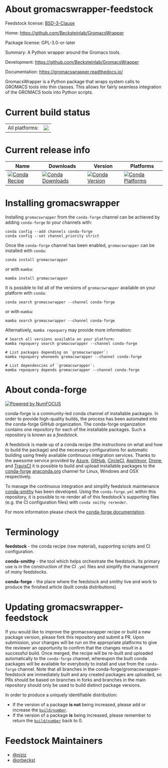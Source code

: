 About gromacswrapper-feedstock
==============================

Feedstock license: [BSD-3-Clause](https://github.com/conda-forge/gromacswrapper-feedstock/blob/main/LICENSE.txt)

Home: https://github.com/Becksteinlab/GromacsWrapper

Package license: GPL-3.0-or-later

Summary: A Python wrapper around the Gromacs tools.

Development: https://github.com/Becksteinlab/GromacsWrapper

Documentation: https://gromacswrapper.readthedocs.io/

GromacsWrapper is a Python package that wraps system calls to GROMACS
tools into thin classes. This allows for fairly seamless integration
of the GROMACS tools into Python scripts.


Current build status
====================


<table><tr><td>All platforms:</td>
    <td>
      <a href="https://dev.azure.com/conda-forge/feedstock-builds/_build/latest?definitionId=17443&branchName=main">
        <img src="https://dev.azure.com/conda-forge/feedstock-builds/_apis/build/status/gromacswrapper-feedstock?branchName=main">
      </a>
    </td>
  </tr>
</table>

Current release info
====================

| Name | Downloads | Version | Platforms |
| --- | --- | --- | --- |
| [![Conda Recipe](https://img.shields.io/badge/recipe-gromacswrapper-green.svg)](https://anaconda.org/conda-forge/gromacswrapper) | [![Conda Downloads](https://img.shields.io/conda/dn/conda-forge/gromacswrapper.svg)](https://anaconda.org/conda-forge/gromacswrapper) | [![Conda Version](https://img.shields.io/conda/vn/conda-forge/gromacswrapper.svg)](https://anaconda.org/conda-forge/gromacswrapper) | [![Conda Platforms](https://img.shields.io/conda/pn/conda-forge/gromacswrapper.svg)](https://anaconda.org/conda-forge/gromacswrapper) |

Installing gromacswrapper
=========================

Installing `gromacswrapper` from the `conda-forge` channel can be achieved by adding `conda-forge` to your channels with:

```
conda config --add channels conda-forge
conda config --set channel_priority strict
```

Once the `conda-forge` channel has been enabled, `gromacswrapper` can be installed with `conda`:

```
conda install gromacswrapper
```

or with `mamba`:

```
mamba install gromacswrapper
```

It is possible to list all of the versions of `gromacswrapper` available on your platform with `conda`:

```
conda search gromacswrapper --channel conda-forge
```

or with `mamba`:

```
mamba search gromacswrapper --channel conda-forge
```

Alternatively, `mamba repoquery` may provide more information:

```
# Search all versions available on your platform:
mamba repoquery search gromacswrapper --channel conda-forge

# List packages depending on `gromacswrapper`:
mamba repoquery whoneeds gromacswrapper --channel conda-forge

# List dependencies of `gromacswrapper`:
mamba repoquery depends gromacswrapper --channel conda-forge
```


About conda-forge
=================

[![Powered by
NumFOCUS](https://img.shields.io/badge/powered%20by-NumFOCUS-orange.svg?style=flat&colorA=E1523D&colorB=007D8A)](https://numfocus.org)

conda-forge is a community-led conda channel of installable packages.
In order to provide high-quality builds, the process has been automated into the
conda-forge GitHub organization. The conda-forge organization contains one repository
for each of the installable packages. Such a repository is known as a *feedstock*.

A feedstock is made up of a conda recipe (the instructions on what and how to build
the package) and the necessary configurations for automatic building using freely
available continuous integration services. Thanks to the awesome service provided by
[Azure](https://azure.microsoft.com/en-us/services/devops/), [GitHub](https://github.com/),
[CircleCI](https://circleci.com/), [AppVeyor](https://www.appveyor.com/),
[Drone](https://cloud.drone.io/welcome), and [TravisCI](https://travis-ci.com/)
it is possible to build and upload installable packages to the
[conda-forge](https://anaconda.org/conda-forge) [anaconda.org](https://anaconda.org/)
channel for Linux, Windows and OSX respectively.

To manage the continuous integration and simplify feedstock maintenance
[conda-smithy](https://github.com/conda-forge/conda-smithy) has been developed.
Using the ``conda-forge.yml`` within this repository, it is possible to re-render all of
this feedstock's supporting files (e.g. the CI configuration files) with ``conda smithy rerender``.

For more information please check the [conda-forge documentation](https://conda-forge.org/docs/).

Terminology
===========

**feedstock** - the conda recipe (raw material), supporting scripts and CI configuration.

**conda-smithy** - the tool which helps orchestrate the feedstock.
                   Its primary use is in the construction of the CI ``.yml`` files
                   and simplify the management of *many* feedstocks.

**conda-forge** - the place where the feedstock and smithy live and work to
                  produce the finished article (built conda distributions)


Updating gromacswrapper-feedstock
=================================

If you would like to improve the gromacswrapper recipe or build a new
package version, please fork this repository and submit a PR. Upon submission,
your changes will be run on the appropriate platforms to give the reviewer an
opportunity to confirm that the changes result in a successful build. Once
merged, the recipe will be re-built and uploaded automatically to the
`conda-forge` channel, whereupon the built conda packages will be available for
everybody to install and use from the `conda-forge` channel.
Note that all branches in the conda-forge/gromacswrapper-feedstock are
immediately built and any created packages are uploaded, so PRs should be based
on branches in forks and branches in the main repository should only be used to
build distinct package versions.

In order to produce a uniquely identifiable distribution:
 * If the version of a package **is not** being increased, please add or increase
   the [``build/number``](https://docs.conda.io/projects/conda-build/en/latest/resources/define-metadata.html#build-number-and-string).
 * If the version of a package **is** being increased, please remember to return
   the [``build/number``](https://docs.conda.io/projects/conda-build/en/latest/resources/define-metadata.html#build-number-and-string)
   back to 0.

Feedstock Maintainers
=====================

* [@njzjz](https://github.com/njzjz/)
* [@orbeckst](https://github.com/orbeckst/)

